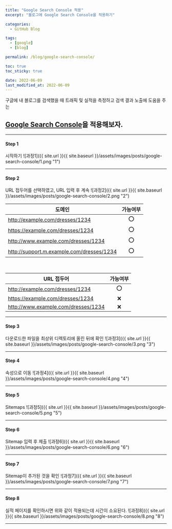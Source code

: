 ```yaml
---
title: "Google Search Console 적용"
excerpt: "블로그에 Google Search Console을 적용하기"

categories:
  - GitHub Blog

tags:
  - [google]
  - [blog]

permalink: /blog/google-search-console/

toc: true
toc_sticky: true

date: 2022-06-09
last_modified_at: 2022-06-09
---
```


구글에 내 블로그를 검색했을 때 트래픽 및 실적을 측정하고 검색 결과 노출에 도움을 주는
## [Google Search Console](https://github.com/apps/utterances)을 적용해보자.
* * *

#### Step 1
시작하기
![과정1]({{ site.url }}{{ site.baseurl }}/assets/images/posts/google-search-console/1.png "1")
* * *

#### Step 2
URL 접두어를 선택하였고, URL 입력 후 계속
![과정2]({{ site.url }}{{ site.baseurl }}/assets/images/posts/google-search-console/2.png "2")

|<center>도메인</center>|가능여부|
|------|:-------:|
|http://example.com/dresses/1234|⭕|
|https://example.com/dresses/1234|⭕|
|http://www.example.com/dresses/1234|⭕|
|http://support.m.example.com/dresses/1234|⭕|

<br>

|<center>URL 접두어</center>|가능여부|
|------|:----------:|
|http://example.com/dresses/1234|⭕|
|https://example.com/dresses/1234|❌|
|http://www.example.com/dresses/1234|❌|

* * *

#### Step 3
다운로드한 파일을 최상위 디렉토리에 올린 뒤에 확인
![과정3]({{ site.url }}{{ site.baseurl }}/assets/images/posts/google-search-console/3.png "3")
* * *

#### Step 4
속성으로 이동
![과정4]({{ site.url }}{{ site.baseurl }}/assets/images/posts/google-search-console/4.png "4")
* * *

#### Step 5
Sitemaps
![과정5]({{ site.url }}{{ site.baseurl }}/assets/images/posts/google-search-console/5.png "5")
* * *

#### Step 6
Sitemap 입력 후 제출
![과정6]({{ site.url }}{{ site.baseurl }}/assets/images/posts/google-search-console/6.png "6")
* * *

#### Step 7
Sitemap이 추가된 것을 확인
![과정7]({{ site.url }}{{ site.baseurl }}/assets/images/posts/google-search-console/7.png "7")
* * *

#### Step 8
실적 페이지를 확인하시면 위와 같이 적용되는데 시간이 소요된다.
![과정8]({{ site.url }}{{ site.baseurl }}/assets/images/posts/google-search-console/8.png "8")
* * *